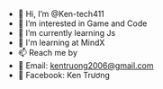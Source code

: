 - 👋 Hi, I’m @Ken-tech411
- 👀 I’m interested in Game and Code
- 🌱 I’m currently learning Js
- 💞️ I'm learning at MindX
- 📫 Reach me by 
- 🚚 Email: kentruong2006@gmail.com
- 🚚 Facebook: Ken Trương
<!---
Ken-tech411/Ken-tech411 is a ✨ special ✨ repository because its `README.md` (this file) appears on your GitHub profile.
You can click the Preview link to take a look at your changes.
--->
